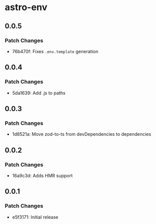 # astro-env

## 0.0.5

### Patch Changes

- 76b470f: Fixes `.env.template` generation

## 0.0.4

### Patch Changes

- 5da1639: Add .js to paths

## 0.0.3

### Patch Changes

- 1d8521a: Move zod-to-ts from devDependencies to dependencies

## 0.0.2

### Patch Changes

- 16a9c3d: Adds HMR support

## 0.0.1

### Patch Changes

- e5f3171: Initial release
